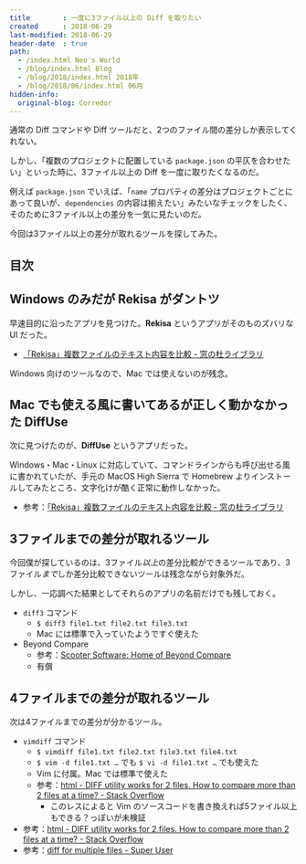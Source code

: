 ```yaml
---
title        : 一度に3ファイル以上の Diff を取りたい
created      : 2018-06-29
last-modified: 2018-06-29
header-date  : true
path:
  - /index.html Neo's World
  - /blog/index.html Blog
  - /blog/2018/index.html 2018年
  - /blog/2018/06/index.html 06月
hidden-info:
  original-blog: Corredor
---
```


通常の Diff コマンドや Diff ツールだと、2つのファイル間の差分しか表示してくれない。

しかし、「複数のプロジェクトに配置している `package.json` の平仄を合わせたい」といった時に、3ファイル以上の Diff を一度に取りたくなるのだ。

例えば `package.json` でいえば、「`name` プロパティの差分はプロジェクトごとにあって良いが、`dependencies` の内容は揃えたい」みたいなチェックをしたく、そのために3ファイル以上の差分を一気に見たいのだ。

今回は3ファイル以上の差分が取れるツールを探してみた。

## 目次

## Windows のみだが Rekisa がダントツ

早速目的に沿ったアプリを見つけた。**Rekisa** というアプリがそのものズバリな UI だった。

- [「Rekisa」複数ファイルのテキスト内容を比較 - 窓の杜ライブラリ](https://forest.watch.impress.co.jp/library/software/rekisa/)

Windows 向けのツールなので、Mac では使えないのが残念。

## Mac でも使える風に書いてあるが正しく動かなかった DiffUse

次に見つけたのが、**DiffUse** というアプリだった。

Windows・Mac・Linux に対応していて、コマンドラインからも呼び出せる風に書かれていたが、手元の MacOS High Sierra で Homebrew よりインストールしてみたところ、文字化けが酷く正常に動作しなかった。

- 参考：[「Rekisa」複数ファイルのテキスト内容を比較 - 窓の杜ライブラリ](https://forest.watch.impress.co.jp/library/software/rekisa/)

## 3ファイルまでの差分が取れるツール

今回僕が探しているのは、3ファイル*以上*の差分比較ができるツールであり、3ファイル*まで*しか差分比較できないツールは残念ながら対象外だ。

しかし、一応調べた結果としてそれらのアプリの名前だけでも残しておく。

- `diff3` コマンド
  - `$ diff3 file1.txt file2.txt file3.txt`
  - Mac には標準で入っていたようですぐ使えた
- Beyond Compare
  - 参考：[Scooter Software: Home of Beyond Compare](http://www.scootersoftware.com/)
  - 有償

## 4ファイルまでの差分が取れるツール

次は4ファイルまでの差分が分かるツール。

- `vimdiff` コマンド
  - `$ vimdiff file1.txt file2.txt file3.txt file4.txt`
  - `$ vim -d file1.txt …` でも `$ vi -d file1.txt …` でも使えた
  - Vim に付属。Mac では標準で使えた
  - 参考：[html - DIFF utility works for 2 files. How to compare more than 2 files at a time? - Stack Overflow](https://stackoverflow.com/a/1075796)
      - このレスによると Vim のソースコードを書き換えれば5ファイル以上もできる？っぽいが未検証
- 参考：[html - DIFF utility works for 2 files. How to compare more than 2 files at a time? - Stack Overflow](https://stackoverflow.com/questions/1075708/diff-utility-works-for-2-files-how-to-compare-more-than-2-files-at-a-time)
- 参考：[diff for multiple files - Super User](https://superuser.com/questions/508608/diff-for-multiple-files)
